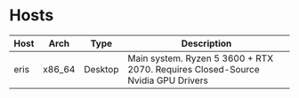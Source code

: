 # Hosts

| Host   | Arch   | Type | Description |
| --- | --- | --- | --- |
| eris   | x86_64 | Desktop | Main system. Ryzen 5 3600 + RTX 2070. Requires Closed-Source Nvidia GPU Drivers |
